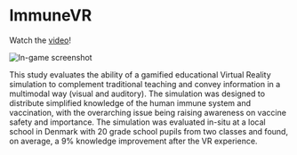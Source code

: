 # ImmuneVR
Watch the [video](https://youtu.be/w4dUdweV7QM)!

![In-game screenshot](https://www.dropbox.com/s/9iwhjh1o9ibeam1/mini.jpg?dl=0&raw=1)

This study evaluates the ability of a gamified educational
Virtual Reality simulation to complement traditional teaching
and convey information in a multimodal way (visual
and auditory). The simulation was designed to distribute
simplified knowledge of the human immune system and vaccination,
with the overarching issue being raising awareness
on vaccine safety and importance. The simulation was evaluated
in-situ at a local school in Denmark with 20 grade
school pupils from two classes and found, on average, a 9%
knowledge improvement after the VR experience.
